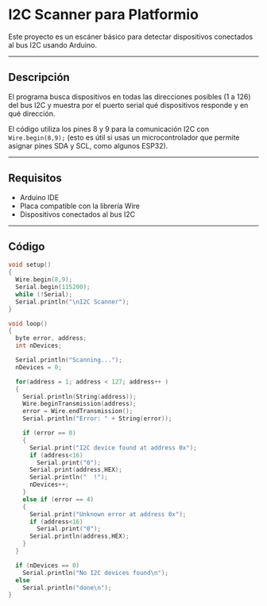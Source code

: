 # I2C Scanner para Platformio

Este proyecto es un escáner básico para detectar dispositivos conectados al bus I2C usando Arduino.

---

## Descripción

El programa busca dispositivos en todas las direcciones posibles (1 a 126) del bus I2C y muestra por el puerto serial qué dispositivos responde y en qué dirección.

El código utiliza los pines 8 y 9 para la comunicación I2C con `Wire.begin(8,9);` (esto es útil si usas un microcontrolador que permite asignar pines SDA y SCL, como algunos ESP32).

---

## Requisitos

- Arduino IDE
- Placa compatible con la librería Wire
- Dispositivos conectados al bus I2C

---

## Código

```cpp
void setup()
{
  Wire.begin(8,9);
  Serial.begin(115200);
  while (!Serial);
  Serial.println("\nI2C Scanner");
}

void loop()
{
  byte error, address;
  int nDevices;

  Serial.println("Scanning...");
  nDevices = 0;

  for(address = 1; address < 127; address++ )
  {
    Serial.println(String(address));
    Wire.beginTransmission(address);
    error = Wire.endTransmission();
    Serial.println("Error: " + String(error));

    if (error == 0)
    {
      Serial.print("I2C device found at address 0x");
      if (address<16)
        Serial.print("0");
      Serial.print(address,HEX);
      Serial.println("  !");
      nDevices++;
    }
    else if (error == 4)
    {
      Serial.print("Unknown error at address 0x");
      if (address<16)
        Serial.print("0");
      Serial.println(address,HEX);
    }    
  }

  if (nDevices == 0)
    Serial.println("No I2C devices found\n");
  else
    Serial.println("done\n");
}
